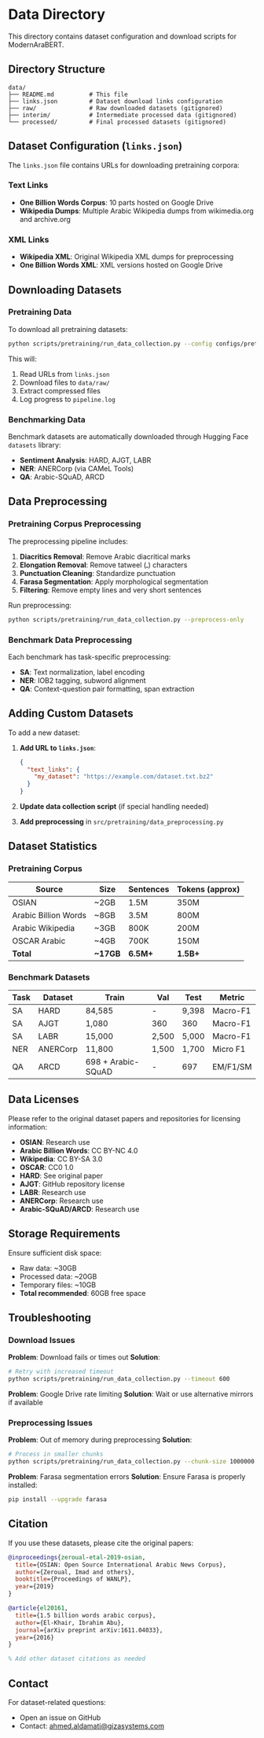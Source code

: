 # Data Directory

This directory contains dataset configuration and download scripts for ModernAraBERT.

## Directory Structure

```
data/
├── README.md          # This file
├── links.json         # Dataset download links configuration
├── raw/               # Raw downloaded datasets (gitignored)
├── interim/           # Intermediate processed data (gitignored)
└── processed/         # Final processed datasets (gitignored)
```

## Dataset Configuration (`links.json`)

The `links.json` file contains URLs for downloading pretraining corpora:

### Text Links
- **One Billion Words Corpus**: 10 parts hosted on Google Drive
- **Wikipedia Dumps**: Multiple Arabic Wikipedia dumps from wikimedia.org and archive.org

### XML Links
- **Wikipedia XML**: Original Wikipedia XML dumps for preprocessing
- **One Billion Words XML**: XML versions hosted on Google Drive

## Downloading Datasets

### Pretraining Data

To download all pretraining datasets:

```bash
python scripts/pretraining/run_data_collection.py --config configs/pretraining_config.yaml
```

This will:
1. Read URLs from `links.json`
2. Download files to `data/raw/`
3. Extract compressed files
4. Log progress to `pipeline.log`

### Benchmarking Data

Benchmark datasets are automatically downloaded through Hugging Face `datasets` library:

- **Sentiment Analysis**: HARD, AJGT, LABR
- **NER**: ANERCorp (via CAMeL Tools)
- **QA**: Arabic-SQuAD, ARCD

## Data Preprocessing

### Pretraining Corpus Preprocessing

The preprocessing pipeline includes:

1. **Diacritics Removal**: Remove Arabic diacritical marks
2. **Elongation Removal**: Remove tatweel (ـ) characters
3. **Punctuation Cleaning**: Standardize punctuation
4. **Farasa Segmentation**: Apply morphological segmentation
5. **Filtering**: Remove empty lines and very short sentences

Run preprocessing:

```bash
python scripts/pretraining/run_data_collection.py --preprocess-only
```

### Benchmark Data Preprocessing

Each benchmark has task-specific preprocessing:

- **SA**: Text normalization, label encoding
- **NER**: IOB2 tagging, subword alignment
- **QA**: Context-question pair formatting, span extraction

## Adding Custom Datasets

To add a new dataset:

1. **Add URL to `links.json`**:
   ```json
   {
     "text_links": {
       "my_dataset": "https://example.com/dataset.txt.bz2"
     }
   }
   ```

2. **Update data collection script** (if special handling needed)

3. **Add preprocessing** in `src/pretraining/data_preprocessing.py`

## Dataset Statistics

### Pretraining Corpus

| Source | Size | Sentences | Tokens (approx) |
|--------|------|-----------|-----------------|
| OSIAN | ~2GB | 1.5M | 350M |
| Arabic Billion Words | ~8GB | 3.5M | 800M |
| Arabic Wikipedia | ~3GB | 800K | 200M |
| OSCAR Arabic | ~4GB | 700K | 150M |
| **Total** | **~17GB** | **6.5M+** | **1.5B+** |

### Benchmark Datasets

| Task | Dataset | Train | Val | Test | Metric |
|------|---------|-------|-----|------|--------|
| SA | HARD | 84,585 | - | 9,398 | Macro-F1 |
| SA | AJGT | 1,080 | 360 | 360 | Macro-F1 |
| SA | LABR | 15,000 | 2,500 | 5,000 | Macro-F1 |
| NER | ANERCorp | 11,800 | 1,500 | 1,700 | Micro F1 |
| QA | ARCD | 698 + Arabic-SQuAD | - | 697 | EM/F1/SM |

## Data Licenses

Please refer to the original dataset papers and repositories for licensing information:

- **OSIAN**: Research use
- **Arabic Billion Words**: CC BY-NC 4.0
- **Wikipedia**: CC BY-SA 3.0
- **OSCAR**: CC0 1.0
- **HARD**: See original paper
- **AJGT**: GitHub repository license
- **LABR**: Research use
- **ANERCorp**: Research use
- **Arabic-SQuAD/ARCD**: Research use

## Storage Requirements

Ensure sufficient disk space:

- Raw data: ~30GB
- Processed data: ~20GB
- Temporary files: ~10GB
- **Total recommended**: 60GB free space

## Troubleshooting

### Download Issues

**Problem**: Download fails or times out
**Solution**:
```bash
# Retry with increased timeout
python scripts/pretraining/run_data_collection.py --timeout 600
```

**Problem**: Google Drive rate limiting
**Solution**: Wait or use alternative mirrors if available

### Preprocessing Issues

**Problem**: Out of memory during preprocessing
**Solution**:
```bash
# Process in smaller chunks
python scripts/pretraining/run_data_collection.py --chunk-size 1000000
```

**Problem**: Farasa segmentation errors
**Solution**: Ensure Farasa is properly installed:
```bash
pip install --upgrade farasa
```

## Citation

If you use these datasets, please cite the original papers:

```bibtex
@inproceedings{zeroual-etal-2019-osian,
  title={OSIAN: Open Source International Arabic News Corpus},
  author={Zeroual, Imad and others},
  booktitle={Proceedings of WANLP},
  year={2019}
}

@article{el20161,
  title={1.5 billion words arabic corpus},
  author={El-Khair, Ibrahim Abu},
  journal={arXiv preprint arXiv:1611.04033},
  year={2016}
}

% Add other dataset citations as needed
```

## Contact

For dataset-related questions:
- Open an issue on GitHub
- Contact: ahmed.aldamati@gizasystems.com

